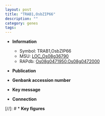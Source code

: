 ```yaml
---
layout: post
title: "TRAB1,OsbZIP66"
description: ""
category: genes
tags: 
---
```


* **Information**  
    + Symbol: TRAB1,OsbZIP66  
    + MSU: [LOC_Os08g36790](http://rice.uga.edu/cgi-bin/ORF_infopage.cgi?orf=LOC_Os08g36790)  
    + RAPdb: [Os08g0471950](http://rapdb.dna.affrc.go.jp/viewer/gbrowse_details/irgsp1?name=Os08g0471950),[Os08g0472000](http://rapdb.dna.affrc.go.jp/viewer/gbrowse_details/irgsp1?name=Os08g0472000)  

* **Publication**  

* **Genbank accession number**  

* **Key message**  

* **Connection**  

[//]: # * **Key figures**  


